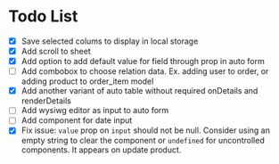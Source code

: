 # Todo List

- [x] Save selected colums to display in local storage
- [x] Add scroll to sheet
- [x] Add option to add default value for field through prop in auto form
- [ ] Add combobox to choose relation data. Ex. adding user to order, or adding product to order_item model
- [x] Add another variant of auto table without required onDetails and renderDetails
- [ ] Add wysiwg editor as input to auto form
- [ ] Add component for date input
- [x] Fix issue: `value` prop on `input` should not be null. Consider using an empty string to clear the component or `undefined` for uncontrolled components. It appears on update product.
